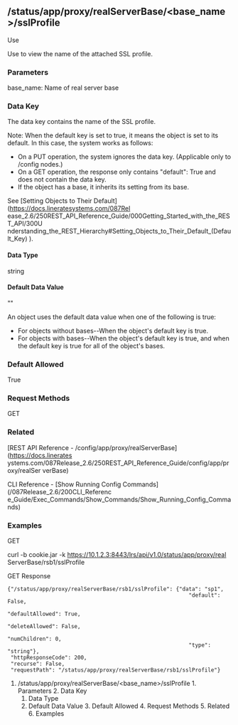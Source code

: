 ## /status/app/proxy/realServerBase/<base_name>/sslProfile

Use

Use to view the name of the attached SSL profile.

### Parameters

base_name: Name of real server base

### Data Key

The data key contains the name of the SSL profile.

Note: When the default key is set to true, it means the object is set to its
default. In this case, the system works as follows:

  * On a PUT operation, the system ignores the data key. (Applicable only to /config nodes.)
  * On a GET operation, the response only contains "default": True and does not contain the data key.
  * If the object has a base, it inherits its setting from its base.

See [Setting Objects to Their Default](https://docs.lineratesystems.com/087Rel
ease_2.6/250REST_API_Reference_Guide/000Getting_Started_with_the_REST_API/300U
nderstanding_the_REST_Hierarchy#Setting_Objects_to_Their_Default_(Default_Key)
).

#### Data Type

string

#### Default Data Value

""

An object uses the default data value when one of the following is true:

  * For objects without bases--When the object's default key is true.
  * For objects with bases--When the object's default key is true, and when the default key is true for all of the object's bases.

### Default Allowed

True

### Request Methods

GET

### Related

[REST API Reference - /config/app/proxy/realServerBase](https://docs.linerates
ystems.com/087Release_2.6/250REST_API_Reference_Guide/config/app/proxy/realSer
verBase)

CLI Reference - [Show Running Config Commands](/087Release_2.6/200CLI_Referenc
e_Guide/Exec_Commands/Show_Commands/Show_Running_Config_Commands)

### Examples

GET

curl -b cookie.jar -k https://10.1.2.3:8443/lrs/api/v1.0/status/app/proxy/real
ServerBase/rsb1/sslProfile

GET Response

    
    
    {"/status/app/proxy/realServerBase/rsb1/sslProfile": {"data": "sp1",
                                                             "default": False,
                                                             "defaultAllowed": True,
                                                             "deleteAllowed": False,
                                                             "numChildren": 0,
                                                             "type": "string"},
     "httpResponseCode": 200,
     "recurse": False,
     "requestPath": "/status/app/proxy/realServerBase/rsb1/sslProfile"}
    

  1. /status/app/proxy/realServerBase/<base_name>/sslProfile
    1. Parameters
    2. Data Key
      1. Data Type
      2. Default Data Value
    3. Default Allowed
    4. Request Methods
    5. Related
    6. Examples

